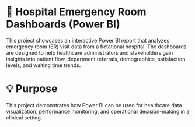 # 🏥 Hospital Emergency Room Dashboards (Power BI)
This project showcases an interactive Power BI report that analyzes emergency room (ER) visit data from a fictational hospital. The dashboards are designed to help healthcare administrators and stakeholders gain insights into patient flow, department referrals, demographics, satisfaction levels, and waiting time trends.

# 💡 Purpose
This project demonstrates how Power BI can be used for healthcare data visualization, performance monitoring, and operational decision-making in a clinical setting.
